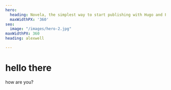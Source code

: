 ```yaml
---
hero:
  heading: Novela, the simplest way to start publishing with Hugo and Forestry.
  maxWidthPX: '360'
seo:
  image: "/images/hero-2.jpg"
maxWidthPX: 360
heading: alexwell

---
```

# hello there

how are you?